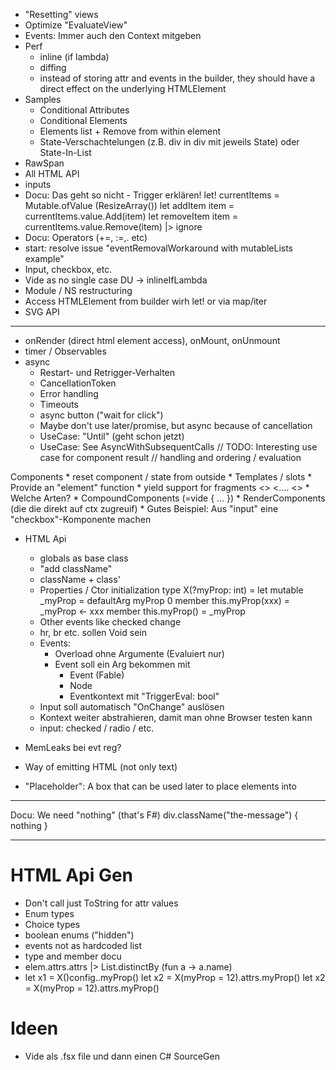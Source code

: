 
* "Resetting" views
* Optimize "EvaluateView"
* Events: Immer auch den Context mitgeben
* Perf
  * inline (if lambda)
  * diffing
  * instead of storing attr and events in the builder, they should have a direct effect on the underlying HTMLElement
* Samples
    * Conditional Attributes
    * Conditional Elements
    * Elements list + Remove from within element
    * State-Verschachtelungen (z.B. div in div mit jeweils State) oder State-In-List
* RawSpan
* All HTML API
* inputs
* Docu: Das geht so nicht - Trigger erklären!
        let! currentItems = Mutable.ofValue (ResizeArray())
        let addItem item = currentItems.value.Add(item)
        let removeItem item = currentItems.value.Remove(item) |> ignore
* Docu: Operators (+=, :=,. etc)        
* start: resolve issue "eventRemovalWorkaround with mutableLists example"
* Input, checkbox, etc.
* Vide as no single case DU -> inlineIfLambda
* Module / NS restructuring
* Access HTMLElement from builder wirh let! or via map/iter
* SVG API


----------------------------

* onRender (direct html element access), onMount, onUnmount
* timer / Observables
* async
    * Restart- und Retrigger-Verhalten
    * CancellationToken
    * Error handling
    * Timeouts
    * async button ("wait for click")
    * Maybe don't use later/promise, but async because of cancellation
    * UseCase: "Until" (geht schon jetzt)
    * UseCase: See AsyncWithSubsequentCalls
        // TODO: Interesting use case for component result
        // handling and ordering / evaluation

Components
    * reset component / state from outside
    * Templates / slots
    * Provide an "element" function
    * yield support for fragments
        <>
            <....
        <>
    * Welche Arten?
        * CompoundComponents (=vide { ... })
        * RenderComponents (die die direkt auf ctx zugreuif)
    * Gutes Beispiel: Aus "input" eine "checkbox"-Komponente machen

* HTML Api
    * globals as base class
    * "add className"
    * className + class'
    * Properties / Ctor initialization
        type X(?myProp: int) =
            let mutable _myProp = defaultArg myProp 0
            member this.myProp(xxx) = _myProp <- xxx
            member this.myProp() = _myProp
    * Other events like checked change
    * hr, br etc. sollen Void sein
    * Events:
        * Overload ohne Argumente (Evaluiert nur)
        * Event soll ein Arg bekommen mit
            - Event (Fable)
            - Node
            - Eventkontext mit "TriggerEval: bool"
    * Input soll automatisch "OnChange" auslösen
    * Kontext weiter abstrahieren, damit man ohne Browser testen kann
    * input: checked / radio / etc.

* MemLeaks bei evt reg?

* Way of emitting HTML (not only text)
* "Placeholder": A box that can be used later to place elements into

--------

Docu: We need "nothing" (that's F#)
    div.className("the-message") {
        nothing
    }


-----

# HTML Api Gen

* Don't call just ToString for attr values
* Enum types
* Choice types
* boolean enums ("hidden")
* events not as hardcoded list
* type and member docu
* elem.attrs.attrs |> List.distinctBy (fun a -> a.name)
*
    let x1 = X()config..myProp()
    let x2 = X(myProp = 12).attrs.myProp()
    let x2 = X(myProp = 12).attrs.myProp()

# Ideen

* Vide als .fsx file und dann einen C# SourceGen


